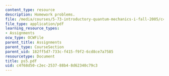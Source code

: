 ```yaml
---
content_type: resource
description: Homework problems.
file: /media/courses/5-73-introductory-quantum-mechanics-i-fall-2005/c4f68d50c2ec253788b48d62340c79c3_ps5.pdf
file_type: application/pdf
learning_resource_types:
- Assignments
ocw_type: OCWFile
parent_title: Assignments
parent_type: CourseSection
parent_uid: 182ff5d7-733c-f415-f9f2-6cd8ce7a7585
resourcetype: Document
title: ps5.pdf
uid: c4f68d50-c2ec-2537-88b4-8d62340c79c3
---
```

